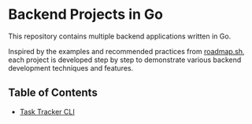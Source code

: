 # Backend Projects in Go

This repository contains multiple backend applications written in Go.

Inspired by the examples and recommended practices from [roadmap.sh](https://roadmap.sh/backend/projects), each project is developed step by step to demonstrate various backend development techniques and features.

## Table of Contents

- [Task Tracker CLI](./task-tracker)    
